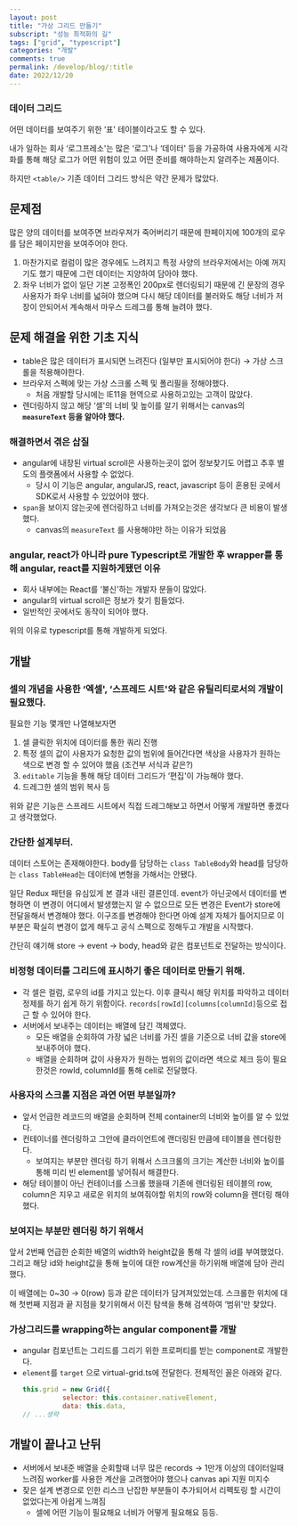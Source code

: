 ```yaml
---
layout: post
title: "가상 그리드 만들기"
subscript: "성능 최적화의 길"
tags: ["grid", "typescript"]
categories: "개발"
comments: true
permalink: /develop/blog/:title
date: 2022/12/20
---
```


### 데이터 그리드

어떤 데이터를 보여주기 위한 ‘표' 테이블이라고도 할 수 있다.

내가 일하는 회사 ‘로그프레소'는 많은 ‘로그'나 ‘데이터' 등을 가공하여 사용자에게 시각화를 통해 해당 로그가 어떤 위험이 있고 어떤 준비를 해야하는지 알려주는 제품이다.

하지만 `<table/>` 기존 데이터 그리드 방식은 약간 문제가 많았다.

## 문제점

많은 양의 데이터를 보여주면 브라우져가 죽어버리기 때문에 한페이지에 100개의 로우를 담은 페이지만을 보여주어야 한다.

1. 마찬가지로 컬럼이 많은 경우에도 느려지고 특정 사양의 브라우저에서는 아예 꺼지기도 했기 때문에 그런 데이터는 지양하여 담아야 했다.
2. 좌우 너비가 없이 일단 기본 고정폭인 200px로 렌더링되기 때문에 긴 문장의 경우 사용자가 좌우 너비를 넓혀야 했으며 다시 해당 데이터를 불러와도 해당 너비가 저장이 안되어서 계속해서 마우스 드레그를 통해 늘려야 했다.

## 문제 해결을 위한 기초 지식

- table은 많은 데이터가 표시되면 느려진다 (일부만 표시되어야 한다) → 가상 스크롤을 적용해야한다.
- 브라우저 스펙에 맞는 가상 스크롤 스펙 및 폴리필을 정해야했다.
  - 처음 개발할 당시에는 IE11을 현역으로 사용하고있는 고객이 많았다.
- 렌더링하지 않고 해당 ‘셀'의 너비 및 높이를 알기 위해서는 canvas의 **`measureText` 등을 알아야 했다.**

### 해결하면서 겪은 삽질

- angular에 내장된 virtual scroll은 사용하는곳이 없어 정보찾기도 어렵고 추후 별도의 플랫폼에서 사용할 수 없었다.
  - 당시 이 기능은 angular, angularJS, react, javascript 등이 혼용된 곳에서 SDK로서 사용할 수 있었어야 했다.
- `span`을 보이지 않는곳에 렌더링하고 너비를 가져오는것은 생각보다 큰 비용이 발생했다.
  - canvas의 `measureText` 를 사용해야만 하는 이유가 되었음

### angular, react가 아니라 pure Typescript로 개발한 후 wrapper를 통해 angular, react를 지원하게됐던 이유

- 회사 내부에는 React를 ‘불신'하는 개발자 분들이 많았다.
- angular의 virtual scroll은 정보가 찾기 힘들었다.
- 일반적인 곳에서도 동작이 되어야 했다.

위의 이유로 typescript를 통해 개발하게 되었다.

## 개발

### 셀의 개념을 사용한 ‘엑셀', ‘스프레드 시트'와 같은 유틸리티로서의 개발이 필요했다.

필요한 기능 몇개만 나열해보자면

1. 셀 클릭한 위치에 데이터를 통한 쿼리 진행
2. 특정 셀의 값이 사용자가 요청한 값의 범위에 들어간다면 색상을 사용자가 원하는 색으로 변경 할 수 있어야 했음 (조건부 서식과 같은?)
3. `editable` 기능을 통해 해당 데이터 그리드가 ‘편집'이 가능해야 했다.
4. 드레그한 셀의 범위 복사 등

위와 같은 기능은 스프레드 시트에서 직접 드레그해보고 하면서 어떻게 개발하면 좋겠다고 생각했었다.

### 간단한 설계부터.

데이터 스토어는 존재해야한다. body를 담당하는 `class TableBody`와 head를 담당하는 `class TableHead`는 데이터에 변형을 가해서는 안됐다.

일단 Redux 패턴을 유심있게 본 결과 내린 결론인데. event가 아닌곳에서 데이터를 변형하면 이 변경이 어디에서 발생했는지 알 수 없으므로 모든 변경은 Event가 store에 전달을해서 변경해야 했다. 이구조를 변경해야 한다면 아예 설계 자체가 틀어지므로 이 부분은 확실히 변경이 없게 해두고 공식 스펙으로 정해두고 개발을 시작했다.

간단히 얘기해 store -> event -> body, head와 같은 컴포넌트로 전달하는 방식이다.

### 비정형 데이터를 그리드에 표시하기 좋은 데이터로 만들기 위해.

- 각 셀은 컬럼, 로우의 id를 가지고 있는다. 이후 클릭시 해당 위치를 파악하고 데이터 정제를 하기 쉽게 하기 위함이다. `records[rowId][columns[columnId]`등으로 접근 할 수 있어야 한다.
- 서버에서 보내주는 데이터는 배열에 담긴 객체였다.
  - 모든 배열을 순회하여 가장 넓은 너비를 가진 셀을 기준으로 너비 값을 store에 보내주어야 했다.
  - 배열을 순회하며 값이 사용자가 원하는 범위의 값이라면 색으로 체크 등이 필요한것은 rowId, columnId를 통해 cell로 전달했다.

### 사용자의 스크롤 지점은 과연 어떤 부분일까?

- 앞서 언급한 레코드의 배열을 순회하며 전체 container의 너비와 높이를 알 수 있었다.
- 컨테이너를 렌더링하고 그안에 클라이언트에 랜더링된 만큼에 테이블을 렌더링한다.
  - 보여지는 부분만 렌더링 하기 위해서 스크크롤의 크기는 계산한 너비와 높이를 통해 미리 빈 element를 넣어줘서 해결한다.
- 해당 테이블이 아닌 컨테이너를 스크롤 했을때 기존에 렌더링된 테이블의 row, column은 지우고 새로운 위치의 보여줘야할 위치의 row와 column을 렌더링 해야했다.

### 보여지는 부분만 렌더링 하기 위해서

앞서 2번째 언급한 순회한 배열의 width와 height값을 통해 각 셀의 id를 부여했었다. 그리고 해당 id와 height값을 통해 높이에 대한 row계산을 하기위해 배열에 담아 관리했다.

이 배열에는 0~30 → 0(row) 등과 같은 데이터가 담겨져있었는데. 스크롤한 위치에 대해 첫번째 지점과 끝 지점을 찾기위해서 이진 탐색을 통해 검색하여 ‘범위'만 찾았다.

### 가상그리드를 wrapping하는 angular component를 개발

- angular 컴포넌트는 그리드를 그리기 위한 프로퍼티를 받는 component로 개발한다.
- `element`를 `target` 으로 virtual-grid.ts에 전달한다. 전체적인 꼴은 아래와 같다.
  ```jsx
  this.grid = new Grid({
  			selector: this.container.nativeElement,
  			data: this.data,
  // ...생략
  ```

## 개발이 끝나고 난뒤

- 서버에서 보내준 배열을 순회할때 너무 많은 records → 1만개 이상의 데이터일때 느려짐 worker를 사용한 계산을 고려했어야 했으나 canvas api 지원 미지수
- 잦은 설계 변경으로 인한 리스크 난잡한 부분들이 추가되어서 리펙토링 할 시간이 없었다는게 아쉽게 느껴짐
  - 셀에 어떤 기능이 필요해요 너비가 어떻게 필요해요 등등.
